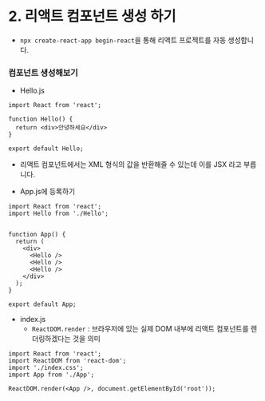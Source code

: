 # 2. 리액트 컴포넌트 생성 하기

- `npx create-react-app begin-react`을 통해 리액트 프로젝트를 자동 생성합니다.



### 컴포넌트  생성해보기

- Hello.js

```react
import React from 'react';

function Hello() {
  return <div>안녕하세요</div>
}

export default Hello;
```

- 리액트 컴포넌트에서는 XML 형식의 값을 반환해줄 수 있는데 이를 JSX 라고 부릅니다.



- App.js에 등록하기

```react
import React from 'react';
import Hello from './Hello';


function App() {
  return (
    <div>
      <Hello />
      <Hello />
      <Hello />
    </div>
  );
}

export default App;
```





- index.js
  - `ReactDOM.render` : 브라우저에 있는 실제 DOM 내부에 리액트 컴포넌트를 렌더링하겠다는 것을 의미

```react
import React from 'react';
import ReactDOM from 'react-dom';
import './index.css';
import App from './App';

ReactDOM.render(<App />, document.getElementById('root'));
```

